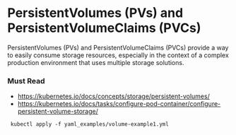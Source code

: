 # PersistentVolumes (PVs) and PersistentVolumeClaims (PVCs)
PersistentVolumes (PVs) and PersistentVolumeClaims (PVCs) provide a way to easily consume storage resources, especially in the context of a complex production environment that uses multiple storage solutions.

### Must Read
- https://kubernetes.io/docs/concepts/storage/persistent-volumes/
- https://kubernetes.io/docs/tasks/configure-pod-container/configure-persistent-volume-storage/

```
 kubectl apply -f yaml_examples/volume-example1.yml 
```